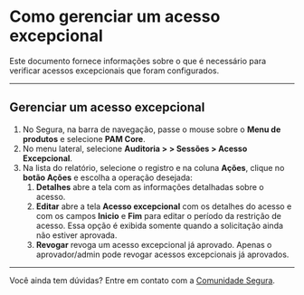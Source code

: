# Como gerenciar um acesso excepcional

Este documento fornece informações sobre o que é necessário para verificar acessos excepcionais que foram configurados.

---
## Gerenciar um acesso excepcional

1. No Segura, na barra de navegação, passe o mouse sobre o **Menu de produtos** e selecione **PAM Core**.
2. No menu lateral, selecione **Auditoria > > Sessões > Acesso Excepcional**.
3. Na lista do relatório, selecione o registro e na coluna **Ações**, clique no **botão Ações** e escolha a operação desejada:
    1. **Detalhes** abre a tela com as informações detalhadas sobre o acesso.
    2. **Editar** abre a tela **Acesso excepcional** com os detalhes do acesso e com os campos **Inicio** e **Fim** para editar o período da restrição de acesso. Essa opção é exibida somente quando a solicitação ainda não estiver aprovada.
    3. **Revogar** revoga um acesso excepcional já aprovado. Apenas o aprovador/admin pode revogar acessos excepcionais já aprovados.


---
Você ainda tem dúvidas? Entre em contato com a [Comunidade Segura](https://community.Segura.io).